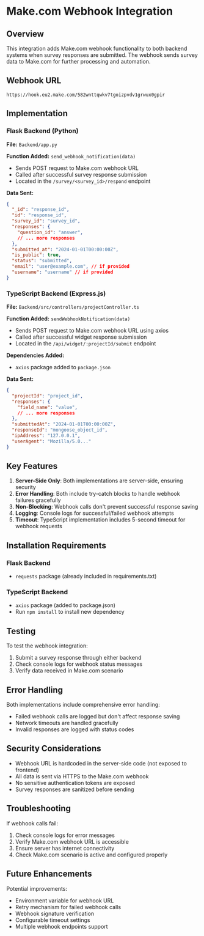# Make.com Webhook Integration

## Overview
This integration adds Make.com webhook functionality to both backend systems when survey responses are submitted. The webhook sends survey data to Make.com for further processing and automation.

## Webhook URL
`https://hook.eu2.make.com/582wnttqwkv7tgoizpvdv1grwux0gpir`

## Implementation

### Flask Backend (Python)
**File:** `Backend/app.py`

**Function Added:** `send_webhook_notification(data)`
- Sends POST request to Make.com webhook URL
- Called after successful survey response submission
- Located in the `/survey/<survey_id>/respond` endpoint

**Data Sent:**
```json
{
  "_id": "response_id",
  "id": "response_id", 
  "survey_id": "survey_id",
  "responses": {
    "question_id": "answer",
    // ... more responses
  },
  "submitted_at": "2024-01-01T00:00:00Z",
  "is_public": true,
  "status": "submitted",
  "email": "user@example.com", // if provided
  "username": "username" // if provided
}
```

### TypeScript Backend (Express.js)
**File:** `Backend/src/controllers/projectController.ts`

**Function Added:** `sendWebhookNotification(data)`
- Sends POST request to Make.com webhook URL using axios
- Called after successful widget response submission
- Located in the `/api/widget/:projectId/submit` endpoint

**Dependencies Added:**
- `axios` package added to `package.json`

**Data Sent:**
```json
{
  "projectId": "project_id",
  "responses": {
    "field_name": "value",
    // ... more responses
  },
  "submittedAt": "2024-01-01T00:00:00Z",
  "responseId": "mongoose_object_id",
  "ipAddress": "127.0.0.1",
  "userAgent": "Mozilla/5.0..."
}
```

## Key Features

1. **Server-Side Only**: Both implementations are server-side, ensuring security
2. **Error Handling**: Both include try-catch blocks to handle webhook failures gracefully
3. **Non-Blocking**: Webhook calls don't prevent successful response saving
4. **Logging**: Console logs for successful/failed webhook attempts
5. **Timeout**: TypeScript implementation includes 5-second timeout for webhook requests

## Installation Requirements

### Flask Backend
- `requests` package (already included in requirements.txt)

### TypeScript Backend
- `axios` package (added to package.json)
- Run `npm install` to install new dependency

## Testing

To test the webhook integration:

1. Submit a survey response through either backend
2. Check console logs for webhook status messages
3. Verify data received in Make.com scenario

## Error Handling

Both implementations include comprehensive error handling:
- Failed webhook calls are logged but don't affect response saving
- Network timeouts are handled gracefully
- Invalid responses are logged with status codes

## Security Considerations

- Webhook URL is hardcoded in the server-side code (not exposed to frontend)
- All data is sent via HTTPS to the Make.com webhook
- No sensitive authentication tokens are exposed
- Survey responses are sanitized before sending

## Troubleshooting

If webhook calls fail:
1. Check console logs for error messages
2. Verify Make.com webhook URL is accessible
3. Ensure server has internet connectivity
4. Check Make.com scenario is active and configured properly

## Future Enhancements

Potential improvements:
- Environment variable for webhook URL
- Retry mechanism for failed webhook calls
- Webhook signature verification
- Configurable timeout settings
- Multiple webhook endpoints support
